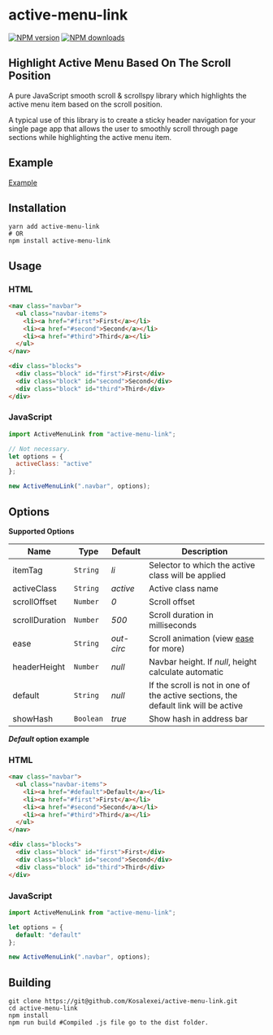 
# active-menu-link

[![NPM version](https://img.shields.io/npm/v/active-menu-link.svg)](https://www.npmjs.com/package/active-menu-link)
[![NPM downloads](https://img.shields.io/npm/dm/active-menu-link.svg)](https://www.npmjs.com/package/active-menu-link)

## Highlight Active Menu Based On The Scroll Position

A pure JavaScript smooth scroll & scrollspy library which highlights the active menu item based on the scroll position.

A typical use of this library is to create a sticky header navigation for your single page app that allows the user to smoothly scroll through page sections while highlighting the active menu item.

## Example
[Example](https://active-menu-link.netlify.com/)

## Installation

```shell
yarn add active-menu-link
# OR
npm install active-menu-link
```

## Usage

### HTML

```html
<nav class="navbar">
  <ul class="navbar-items">
    <li><a href="#first">First</a></li>
    <li><a href="#second">Second</a></li>
    <li><a href="#third">Third</a></li>
  </ul>
</nav>

<div class="blocks">
  <div class="block" id="first">First</div>
  <div class="block" id="second">Second</div>
  <div class="block" id="third">Third</div>
</div>
```

### JavaScript

```js
import ActiveMenuLink from "active-menu-link";

// Not necessary.
let options = {
  activeClass: "active"
};

new ActiveMenuLink(".navbar", options);
```

## Options

**Supported Options**

| Name             |Type       | Default    | Description |
| ---------------- |-----------| ---------- | ----------- |
| itemTag          | `String`  | *li*       | Selector to which the active class will be applied |
| activeClass      | `String`  | *active*   | Active class name |
| scrollOffset     | `Number`  | *0*        | Scroll offset |
| scrollDuration   | `Number`  | *500*      | Scroll duration in milliseconds |
| ease             | `String`  | *out-circ* | Scroll animation (view [ease](https://github.com/component/ease) for more)   |
| headerHeight     | `Number`  | *null*     | Navbar height. If *null*, height calculate automatic |
| default          | `String`  | *null*     | If the scroll is not in one of the active sections, the default link will be active |
| showHash         | `Boolean` | *true*     | Show hash in address bar |

***Default* option example**

### HTML

```html
<nav class="navbar">
  <ul class="navbar-items">
    <li><a href="#default">Default</a></li>
    <li><a href="#first">First</a></li>
    <li><a href="#second">Second</a></li>
    <li><a href="#third">Third</a></li>
  </ul>
</nav>

<div class="blocks">
  <div class="block" id="first">First</div>
  <div class="block" id="second">Second</div>
  <div class="block" id="third">Third</div>
</div>
```

### JavaScript

```js
import ActiveMenuLink from "active-menu-link";

let options = {
  default: "default"
};

new ActiveMenuLink(".navbar", options);
```

## Building

```shell
git clone https://git@github.com/Kosalexei/active-menu-link.git
cd active-menu-link
npm install
npm run build #Compiled .js file go to the dist folder.
```